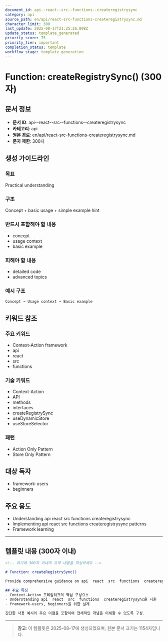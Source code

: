 ```yaml
---
document_id: api--react--src--functions--createregistrysync
category: api
source_path: en/api/react-src-functions-createregistrysync.md
character_limit: 300
last_update: 2025-08-17T21:25:26.008Z
update_status: template_generated
priority_score: 75
priority_tier: important
completion_status: template
workflow_stage: template_generation
---
```


# Function: createRegistrySync() (300자)

## 문서 정보
- **문서 ID**: api--react--src--functions--createregistrysync
- **카테고리**: api
- **원본 경로**: en/api/react-src-functions-createregistrysync.md
- **문자 제한**: 300자

## 생성 가이드라인

### 목표
Practical understanding

### 구조
Concept + basic usage + simple example hint

### 반드시 포함해야 할 내용
- concept
- usage context
- basic example

### 피해야 할 내용  
- detailed code
- advanced topics

### 예시 구조
```
Concept → Usage context → Basic example
```

## 키워드 참조

### 주요 키워드
- Context-Action framework
- api
- react
- src
- functions

### 기술 키워드
- Context-Action
- API
- methods
- interfaces
- createRegistrySync
- useDynamicStore
- useStoreSelector

### 패턴
- Action Only Pattern
- Store Only Pattern

## 대상 독자
- framework-users
- beginners

## 주요 용도
- Understanding api  react  src  functions  createregistrysync
- Implementing api  react  src  functions  createregistrysync patterns
- Framework learning

---

## 템플릿 내용 (300자 이내)

```markdown
<!-- 여기에 300자 이내의 요약 내용을 작성하세요 -->

# Function: createRegistrySync()

Provide comprehensive guidance on api  react  src  functions  createregistrysync

## 주요 특징
- Context-Action 프레임워크의 핵심 구성요소
- Understanding api  react  src  functions  createregistrysync을 지원
- framework-users, beginners을 위한 설계

간단한 사용 예시와 주요 이점을 포함하여 전체적인 개념을 이해할 수 있도록 구성.
```

---

> **참고**: 이 템플릿은 2025-08-17에 생성되었으며, 
> 원본 문서 크기는 1154자입니다.
